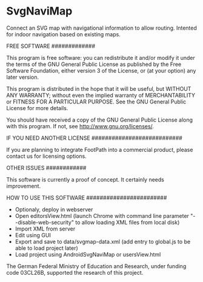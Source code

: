 SvgNaviMap
==========

Connect an SVG map with navigational information to allow routing. Intented for indoor navigation based on existing maps.

FREE SOFTWARE
#############

This program is free software: you can redistribute it and/or modify it under the terms of the GNU General Public License as published by the Free Software Foundation, either version 3 of the License, or (at your option) any later version.

This program is distributed in the hope that it will be useful, but WITHOUT ANY WARRANTY; without even the implied warranty of MERCHANTABILITY or FITNESS FOR A PARTICULAR PURPOSE.  See the GNU General Public License for more details.

You should have received a copy of the GNU General Public License along with this program.  If not, see <http://www.gnu.org/licenses/>.

IF YOU NEED ANOTHER LICENSE
###########################

If you are planning to integrate FootPath into a commercial product, please contact us for licensing options.

OTHER ISSUES
############

This software is currently a proof of concept. It certainly needs improvement.

HOW TO USE THIS SOFTWARE
########################
* Optionaly, deploy in webserver
* Open editorsView.html (launch Chrome with command line parameter "--disable-web-security" to allow loading XML files from local disk)
* Import XML from server
* Edit using GUI
* Export and save to data/svgmap-data.xml (add entry to global.js to be able to load project later)
* Load project using AndroidSvgNaviMap or usersView.html



The German Federal Ministry of Education and Research, under funding code 03CL26B, supported the research of this project.